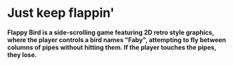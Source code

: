 # Just keep flappin' 

**Flappy Bird is a side-scrolling game featuring 2D retro style graphics, where the player controls a bird names "Faby", attempting to fly between columns of pipes without hitting them.
If the player touches the pipes, they lose.**
